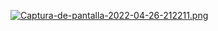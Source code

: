 [![Captura-de-pantalla-2022-04-26-212211.png](https://i.postimg.cc/rmnHLKzS/Captura-de-pantalla-2022-04-26-212211.png)](https://postimg.cc/N9XD6G6M)
